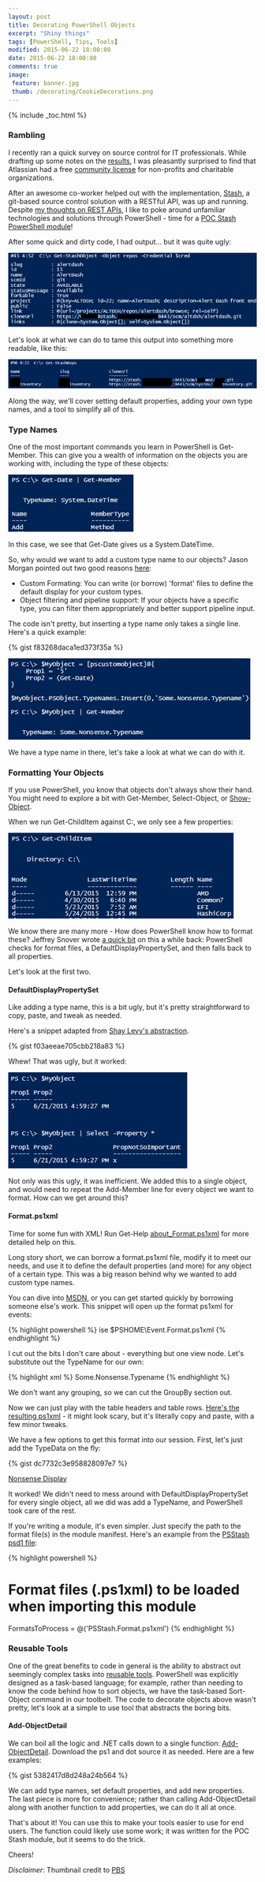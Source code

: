 ```yaml
---
layout: post
title: Decorating PowerShell Objects
excerpt: "Shiny things"
tags: [PowerShell, Tips, Tools]
modified: 2015-06-22 18:00:00
date: 2015-06-22 18:00:00
comments: true
image:
 feature: banner.jpg
 thumb: /decorating/CookieDecorations.png
---
```

{% include _toc.html %}

### Rambling

I recently ran a quick survey on source control for IT professionals. While drafting up some notes on the [results](http://ramblingcookiemonster.github.io/Source-Control-Survey/), I was pleasantly surprised to find that Atlassian had a free [community license](https://www.atlassian.com/software/views/community-license-request) for non-profits and charitable organizations.

After an awesome co-worker helped out with the implementation, [Stash](https://www.atlassian.com/software/stash/), a git-based source control solution with a RESTful API, was up and running. Despite [my thoughts on REST APIs](https://ramblingcookiemonster.wordpress.com/2015/02/07/rest-powershell-and-infoblox/), I like to poke around unfamiliar technologies and solutions through PowerShell - time for a [POC Stash PowerShell module](https://github.com/RamblingCookieMonster/PSStash)!

After some quick and dirty code, I had output... but it was quite ugly:

[![Ugly Repo Output](/images/decorating/RepoUgly.png)](/images/decorating/RepoUgly.png)

Let's look at what we can do to tame this output into something more readable, like this:

[![Default Repo Properties](/images/decorating/Get-StashRepo.png)](/images/decorating/Get-StashRepo.png)

Along the way, we'll cover setting default properties, adding your own type names, and a tool to simplify all of this.

### Type Names

One of the most important commands you learn in PowerShell is Get-Member. This can give you a wealth of information on the objects you are working with, including the type of these objects:

![Get-Member](/images/decorating/GetMember.png)

In this case, we see that Get-Date gives us a System.DateTime.

So, why would we want to add a custom type name to our objects? Jason Morgan pointed out two good reasons [here](https://jasonspowershellblog.wordpress.com/2014/04/04/giving-type-names-to-your-custom-objects/):

* Custom Formating: You can write (or borrow) 'format' files to define the default display for your custom types.
* Object filtering and pipeline support: If your objects have a specific type, you can filter them appropriately and better support pipeline input.

The code isn't pretty, but inserting a type name only takes a single line. Here's a quick example:

{% gist f83268daca1ed373f35a %}

![Nonsense type](/images/decorating/NonsenseType.png)

We have a type name in there, let's take a look at what we can do with it.

### Formatting Your Objects

If you use PowerShell, you know that objects don't always show their hand. You might need to explore a bit with Get-Member, Select-Object, or [Show-Object](http://www.powershellcookbook.com/recipe/bpqU/program-interactively-view-and-explore-objects).

When we run Get-ChildItem against C:, we only see a few properties:

![Nonsense type](/images/decorating/DefaultGCIDisplay.png)

We know there are many more - How does PowerShell know how to format these? Jeffrey Snover wrote [a quick bit](http://blogs.msdn.com/b/powershell/archive/2010/02/18/psstandardmembers-the-stealth-property.aspx) on this a while back: PowerShell checks for format files, a DefaultDisplayPropertySet, and then falls back to all properties.

Let's look at the first two.

#### DefaultDisplayPropertySet

Like adding a type name, this is a bit ugly, but it's pretty straightforward to copy, paste, and tweak as needed.

Here's a snippet adapted from [Shay Levy's abstraction](http://blogs.microsoft.co.il/scriptfanatic/2012/04/13/custom-objects-default-display-in-powershell-30/).

{% gist f03aeeae705cbb218a83 %}

Whew! That was ugly, but it worked:

![DefaultDisplayPropertySet](/images/decorating/DefaultDisplayPropertySet.png)

Not only was this ugly, it was inefficient. We added this to a single object, and would need to repeat the Add-Member line for every object we want to format. How can we get around this?

#### Format.ps1xml

Time for some fun with XML! Run Get-Help [about_Format.ps1xml](https://technet.microsoft.com/en-us/library/hh847831.aspx) for more detailed help on this.

Long story short, we can borrow a format.ps1xml file, modify it to meet our needs, and use it to define the default properties (and more) for any object of a certain type. This was a big reason behind why we wanted to add custom type names.

You can dive into [MSDN](https://msdn.microsoft.com/en-us/library/gg580944.aspx), or you can get started quickly by borrowing someone else's work. This snippet will open up the format ps1xml for events:

{% highlight powershell %}
ise $PSHOME\Event.Format.ps1xml
{% endhighlight %}

I cut out the bits I don't care about - everything but one view node. Let's substitute out the TypeName for our own:

{% highlight xml %}
<TypeName>Some.Nonsense.Typename</TypeName>
{% endhighlight %}

We don't want any grouping, so we can cut the GroupBy section out.

Now we can just play with the table headers and table rows. [Here's the resulting ps1xml](https://gist.github.com/RamblingCookieMonster/10aeb2d4c41698cc2c86) - it might look scary, but it's literally copy and paste, with a few minor tweaks.

We have a few options to get this format into our session. First, let's just add the TypeData on the fly:

{% gist dc7732c3e958828097e7 %}

[Nonsense Display](/images/decorating/NonsenseDisplay.png)

It worked! We didn't need to mess around with DefaultDisplayPropertySet for every single object, all we did was add a TypeName, and PowerShell took care of the rest.

If you're writing a module, it's even simpler. Just specify the path to the format file(s) in the module manifest. Here's an example from the [PSStash psd1 file](https://github.com/RamblingCookieMonster/PSStash/blob/master/PSStash/PSStash.psd1):

{% highlight powershell %}
# Format files (.ps1xml) to be loaded when importing this module
FormatsToProcess = @('PSStash.Format.ps1xml')
{% endhighlight %}

### Reusable Tools

One of the great benefits to code in general is the ability to abstract out seemingly complex tasks into [reusable tools](http://ramblingcookiemonster.github.io/Invoke-Ping/). PowerShell was explicitly designed as a task-based language; for example, rather than needing to know the code behind how to sort objects, we have the task-based Sort-Object command in our toolbelt. The code to decorate objects above wasn't pretty, let's look at a simple to use tool that abstracts the boring bits.

#### Add-ObjectDetail

We can boil all the logic and .NET calls down to a single function: [Add-ObjectDetail](https://raw.githubusercontent.com/RamblingCookieMonster/PSStash/master/PSStash/Private/Add-ObjectDetail.ps1). Download the ps1 and dot source it as needed. Here are a few examples:

{% gist 5382417d8d248a24b564 %}

We can add type names, set default properties, and add new properties. The last piece is more for convenience; rather than calling Add-ObjectDetail along with another function to add properties, we can do it all at once.

That's about it! You can use this to make your tools easier to use for end users. The function could likely use some work; it was written for the POC Stash module, but it seems to do the trick.

Cheers!


*Disclaimer*: Thumbnail credit to [PBS](http://www.pbs.org/parents/kitchenexplorers/2013/06/27/how-to-decorate-cookie-monster-cupcakes/)